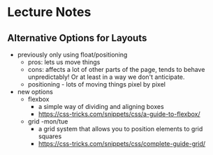 # Lecture Notes

## Alternative Options for Layouts
- previously only using float/positioning
  - pros: lets us move things
  - cons: affects a lot of other parts of the page, tends to behave unpredictably! Or at least in a way we don't anticipate.
  - positioning - lots of moving things pixel by pixel
- new options
  - flexbox
    - a simple way of dividing and aligning boxes
    - https://css-tricks.com/snippets/css/a-guide-to-flexbox/
  - grid -mon/tue
    - a grid system that allows you to position elements to grid squares
    - https://css-tricks.com/snippets/css/complete-guide-grid/